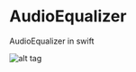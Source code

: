 # AudioEqualizer
AudioEqualizer in swift 


![alt tag](https://cloud.githubusercontent.com/assets/6309880/16728953/1c68ff6a-4787-11e6-9674-9d8864bf3e58.png)
